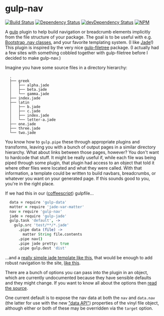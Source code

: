 gulp-nav
========

[![Build Status](https://travis-ci.org/jessaustin/gulp-nav.svg?branch=master)](https://travis-ci.org/jessaustin/gulp-nav "Travis")
[![Dependency Status](https://david-dm.org/jessaustin/gulp-nav.svg)](https://david-dm.org/jessaustin/gulp-nav "David")
[![devDependency Status](https://david-dm.org/jessaustin/gulp-nav/dev-status.svg)](https://david-dm.org/jessaustin/gulp-nav#info=devDependencies "David for dev dependencies")
[![NPM](https://nodei.co/npm/gulp-nav.png)](https://nodei.co/npm/gulp-nav/ "npmjs")

A [gulp](https://github.com/gulpjs/gulp) plugin to help build navigation or
breadcrumb elements implicitly from the file structure of your package. The
goal is to be useful with e.g. [Bootstrap .nav
classes](http://getbootstrap.com/components/#nav), and your favorite templating
system. (I like [Jade](http://jade-lang.com/)!) This plugin is inspired by the
very nice [gulp-filetree](https://github.com/0x01/gulp-filetree) package. (I
actually had a few sites with something cobbled together with gulp-filetree
before I decided to make gulp-nav.)

Imagine you have some source files in a directory hierarchy:
```
  .
  ├── greek
  │   ├── alpha.jade
  │   ├── beta.jade
  │   └── gamma.jade
  ├── index.jade
  ├── latin
  │   ├── b.jade
  │   ├── c.jade
  │   ├── index.jade
  │   └── letter-a.jade
  ├── one.jade
  ├── three.jade
  └── two.jade
```
You know how to `gulp.pipe` these through appropriate plugins and transforms,
leaving you with a bunch of output pages in a similar directory hierarchy. What
about links between those pages, however? You don't want to hardcode that
stuff. It might be really useful if, while each file was being piped through
some plugin, that plugin had access to an object that told it where other files
were located and what they were called. With that information, a template could
be written to build navbars, breadcrumbs, or whatever you want on your
generated page. If this sounds good to you, you're in the right place.

If we had this in our ([coffeescript](http://coffeescript.org/)) gulpfile...

```coffeescript
  data = require 'gulp-data'
  matter = require 'jade-var-matter'
  nav = require 'gulp-nav'
  jade = require 'gulp-jade'
  gulp.task 'default', ->
    gulp.src 'test/**/*.jade'
      .pipe data (file) ->
        matter String file.contents
      .pipe nav()
      .pipe jade pretty: true
      .pipe gulp.dest 'dist'
```
...and a [really simple jade template like this](test/index.jade), that would
be enough to add robust navigation to the site, [like
this](http://jessaustin.github.io/gulp-nav/).

There are a bunch of options you can pass into the plugin in an object, which
are currently undocumented because they have sensible defaults and they might
change. If you want to know all about the options then [read the
source](gulp-nav.coffee#L27-L35).

One current default is to expose the nav data at both the `nav` and `data.nav`
(the latter for use with the new ["data
API"](https://github.com/colynb/gulp-data#note-to-gulp-plugin-authors))
properties of the vinyl file object, although either or both of these may be
overridden via the `target` option.
